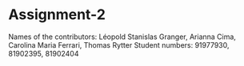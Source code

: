 # Assignment-2

Names of the contributors: Léopold Stanislas Granger, Arianna Cima, Carolina Maria Ferrari, Thomas Rytter
Student numbers: 91977930, 81902395, 81902404
